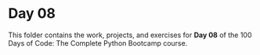 # Day 08

This folder contains the work, projects, and exercises for **Day 08** of the 100 Days of Code: The Complete Python Bootcamp course.
